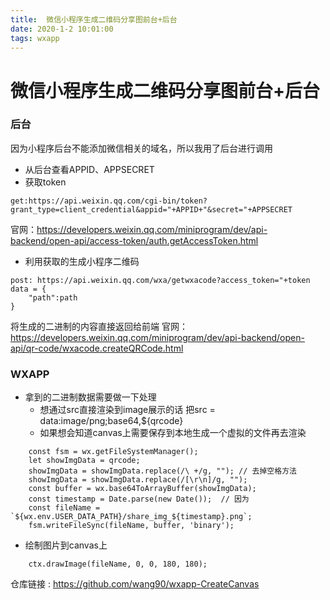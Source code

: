 ```yaml
---
title:  微信小程序生成二维码分享图前台+后台
date: 2020-1-2 10:01:00
tags: wxapp
---
```

# 微信小程序生成二维码分享图前台+后台

### 后台
因为小程序后台不能添加微信相关的域名，所以我用了后台进行调用

- 从后台查看APPID、APPSECRET
- 获取token
``````
get:https://api.weixin.qq.com/cgi-bin/token?grant_type=client_credential&appid="+APPID+"&secret="+APPSECRET
``````
官网：https://developers.weixin.qq.com/miniprogram/dev/api-backend/open-api/access-token/auth.getAccessToken.html

- 利用获取的生成小程序二维码
``````
post: https://api.weixin.qq.com/wxa/getwxacode?access_token="+token       data = {
    "path":path 
}
``````
将生成的二进制的内容直接返回给前端
官网：https://developers.weixin.qq.com/miniprogram/dev/api-backend/open-api/qr-code/wxacode.createQRCode.html

### WXAPP
+ 拿到的二进制数据需要做一下处理
  -  想通过src直接渲染到image展示的话 把src = data:image/png;base64,${qrcode}
  -  如果想会知道canvas上需要保存到本地生成一个虚拟的文件再去渲染
``````
    const fsm = wx.getFileSystemManager();
    let showImgData = qrcode;
    showImgData = showImgData.replace(/\ +/g, ""); // 去掉空格方法
    showImgData = showImgData.replace(/[\r\n]/g, "");
    const buffer = wx.base64ToArrayBuffer(showImgData);
    const timestamp = Date.parse(new Date());  // 因为
    const fileName = `${wx.env.USER_DATA_PATH}/share_img_${timestamp}.png`;
    fsm.writeFileSync(fileName, buffer, 'binary');
``````
+ 绘制图片到canvas上
``````
    ctx.drawImage(fileName, 0, 0, 180, 180);
``````
仓库链接 : https://github.com/wang90/wxapp-CreateCanvas